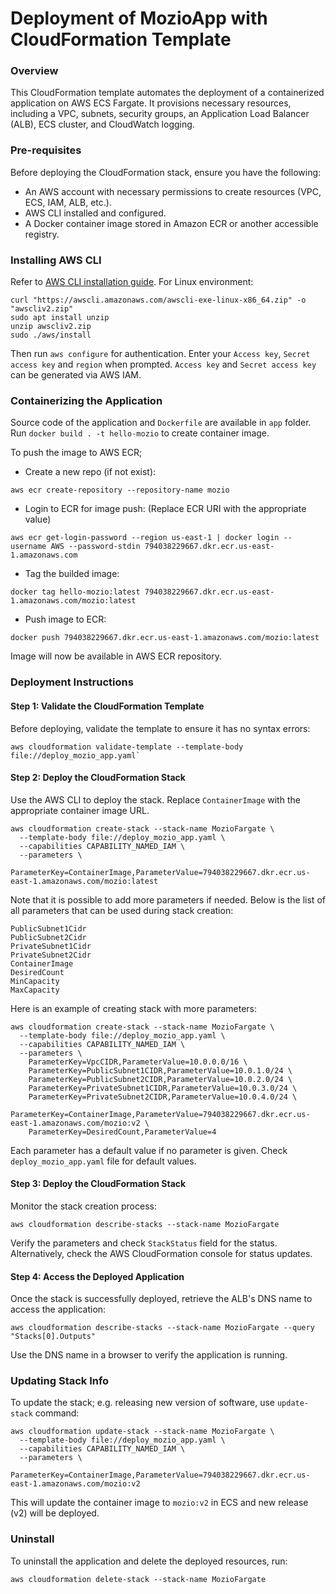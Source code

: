 # Deployment of MozioApp with CloudFormation Template

### Overview
This CloudFormation template automates the deployment of a containerized application on AWS ECS Fargate. It provisions necessary resources, including a VPC, subnets, security groups, an Application Load Balancer (ALB), ECS cluster, and CloudWatch logging.

### Pre-requisites
Before deploying the CloudFormation stack, ensure you have the following:
* An AWS account with necessary permissions to create resources (VPC, ECS, IAM, ALB, etc.).
* AWS CLI installed and configured.
* A Docker container image stored in Amazon ECR or another accessible registry.

### Installing AWS CLI
Refer to [AWS CLI installation guide](https://docs.aws.amazon.com/cli/latest/userguide/getting-started-install.html).
For Linux environment:

```
curl "https://awscli.amazonaws.com/awscli-exe-linux-x86_64.zip" -o "awscliv2.zip"
sudo apt install unzip
unzip awscliv2.zip
sudo ./aws/install
```

Then run `aws configure` for authentication. Enter your `Access key`, `Secret access key` and `region` when prompted. `Access key` and `Secret access key` can be generated via AWS IAM. 

### Containerizing the Application
Source code of the application and `Dockerfile` are available in `app` folder. Run `docker build . -t hello-mozio` to create container image.

To push the image to AWS ECR;
* Create a new repo (if not exist):
```
aws ecr create-repository --repository-name mozio
```
* Login to ECR for image push: (Replace ECR URI with the appropriate value)
```
aws ecr get-login-password --region us-east-1 | docker login --username AWS --password-stdin 794038229667.dkr.ecr.us-east-1.amazonaws.com
```
* Tag the builded image: 
```
docker tag hello-mozio:latest 794038229667.dkr.ecr.us-east-1.amazonaws.com/mozio:latest
```
* Push image to ECR:
```
docker push 794038229667.dkr.ecr.us-east-1.amazonaws.com/mozio:latest
```

Image will now be available in AWS ECR repository.


### Deployment Instructions
#### Step 1: Validate the CloudFormation Template
Before deploying, validate the template to ensure it has no syntax errors:
```
aws cloudformation validate-template --template-body file://deploy_mozio_app.yaml`
```

#### Step 2: Deploy the CloudFormation Stack
Use the AWS CLI to deploy the stack. Replace `ContainerImage` with the appropriate container image URL.

```
aws cloudformation create-stack --stack-name MozioFargate \
  --template-body file://deploy_mozio_app.yaml \
  --capabilities CAPABILITY_NAMED_IAM \
  --parameters \
    ParameterKey=ContainerImage,ParameterValue=794038229667.dkr.ecr.us-east-1.amazonaws.com/mozio:latest

```
Note that it is possible to add more parameters if needed. Below is the list of all parameters that can be used during stack creation:

```
PublicSubnet1Cidr
PublicSubnet2Cidr
PrivateSubnet1Cidr
PrivateSubnet2Cidr
ContainerImage
DesiredCount
MinCapacity
MaxCapacity
```
Here is an example of creating stack with more parameters:
```
aws cloudformation create-stack --stack-name MozioFargate \
  --template-body file://deploy_mozio_app.yaml \
  --capabilities CAPABILITY_NAMED_IAM \
  --parameters \
    ParameterKey=VpcCIDR,ParameterValue=10.0.0.0/16 \
    ParameterKey=PublicSubnet1CIDR,ParameterValue=10.0.1.0/24 \
    ParameterKey=PublicSubnet2CIDR,ParameterValue=10.0.2.0/24 \
    ParameterKey=PrivateSubnet1CIDR,ParameterValue=10.0.3.0/24 \
    ParameterKey=PrivateSubnet2CIDR,ParameterValue=10.0.4.0/24 \
    ParameterKey=ContainerImage,ParameterValue=794038229667.dkr.ecr.us-east-1.amazonaws.com/mozio:v2 \
    ParameterKey=DesiredCount,ParameterValue=4

```
Each parameter has a default value if no parameter is given. Check `deploy_mozio_app.yaml` file for default values.

#### Step 3: Deploy the CloudFormation Stack
Monitor the stack creation process:
```
aws cloudformation describe-stacks --stack-name MozioFargate
```

Verify the parameters and check `StackStatus` field for the status. Alternatively, check the AWS CloudFormation console for status updates.

#### Step 4: Access the Deployed Application
Once the stack is successfully deployed, retrieve the ALB's DNS name to access the application:
```
aws cloudformation describe-stacks --stack-name MozioFargate --query "Stacks[0].Outputs"
```

Use the DNS name in a browser to verify the application is running.

### Updating Stack Info
To update the stack; e.g. releasing new version of software, use `update-stack` command:

```
aws cloudformation update-stack --stack-name MozioFargate \
  --template-body file://deploy_mozio_app.yaml \
  --capabilities CAPABILITY_NAMED_IAM \
  --parameters \
    ParameterKey=ContainerImage,ParameterValue=794038229667.dkr.ecr.us-east-1.amazonaws.com/mozio:v2

```
This will update the container image to `mozio:v2` in ECS and new release (v2) will be deployed.




### Uninstall
To uninstall the application and delete the deployed resources, run:
```
aws cloudformation delete-stack --stack-name MozioFargate
```
